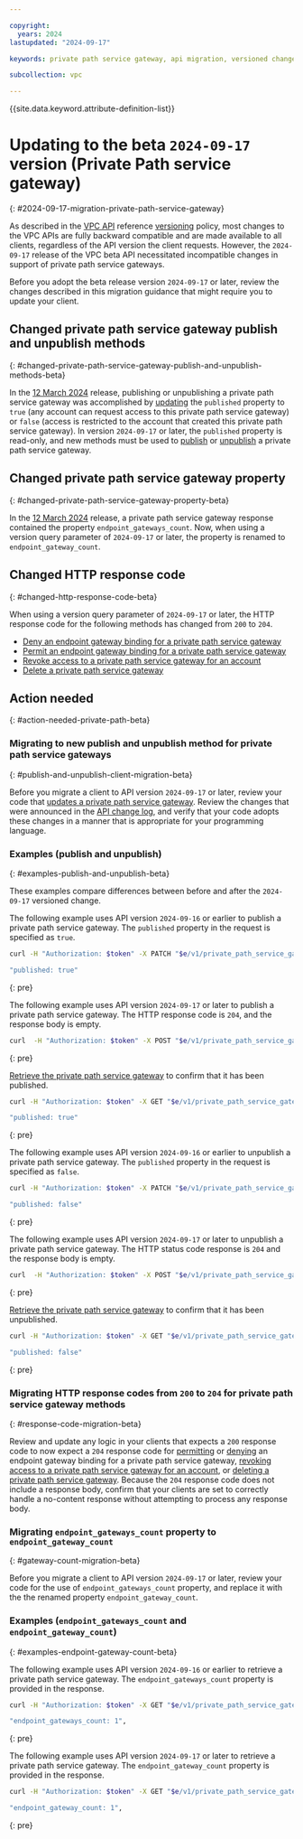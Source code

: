 ```yaml
---

copyright:
  years: 2024
lastupdated: "2024-09-17"

keywords: private path service gateway, api migration, versioned change

subcollection: vpc

---
```


{{site.data.keyword.attribute-definition-list}}

# Updating to the beta `2024-09-17` version (Private Path service gateway)
{: #2024-09-17-migration-private-path-service-gateway}

As described in the [VPC API](/apidocs/vpc/latest) reference [versioning](/apidocs/vpc#api-versioning) policy, most changes to the VPC APIs are fully backward compatible and are made available to all clients, regardless of the API version the client requests. However, the `2024-09-17` release of the VPC beta API necessitated incompatible changes in support of private path service gateways.

Before you adopt the beta release version `2024-09-17` or later, review the changes described in this migration guidance that might require you to update your client.

## Changed private path service gateway publish and unpublish methods
{: #changed-private-path-service-gateway-publish-and-unpublish-methods-beta}

In the [12 March 2024](/docs/vpc?topic=vpc-api-change-log-beta&interface=api#12-march-2024-beta) release, publishing or unpublishing a private path service gateway was accomplished by [updating](/apidocs/vpc-beta/latest#update-private-path-service-gateway) the `published` property to `true` (any account can request access to this private path service gateway) or `false` (access is restricted to the account that created this private path service gateway). In version `2024-09-17` or later, the `published` property is read-only, and new methods must be used to [publish](/apidocs/vpc-beta/latest#publish-private-path-service-gateway) or [unpublish](/apidocs/vpc-beta/latest#unpublish-private-path-service-gateway) a private path service gateway.

## Changed private path service gateway property
{: #changed-private-path-service-gateway-property-beta}

In the [12 March 2024](/docs/vpc?topic=vpc-api-change-log-beta&interface=api#12-march-2024-beta) release, a private path service gateway response contained the property `endpoint_gateways_count`. Now, when using a version query parameter of `2024-09-17` or later, the property is renamed to `endpoint_gateway_count`.

## Changed HTTP response code
{: #changed-http-response-code-beta}

When using a version query parameter of `2024-09-17` or later, the HTTP response code for the following methods has changed from `200` to `204`.

- [Deny an endpoint gateway binding for a private path service gateway](/apidocs/vpc-beta/latest#deny-private-path-service-gateway-endpoint-gateway)
- [Permit an endpoint gateway binding for a private path service gateway](/apidocs/vpc-beta/latest#permit-private-path-service-gateway-endpoint-gatew)
- [Revoke access to a private path service gateway for an account](/apidocs/vpc-beta/latest#revoke-account-for-private-path-service-gateway)
- [Delete a private path service gateway](/apidocs/vpc-beta/latest#delete-private-path-service-gateway)

## Action needed
{: #action-needed-private-path-beta}

### Migrating to new publish and unpublish method for private path service gateways
{: #publish-and-unpublish-client-migration-beta}

Before you migrate a client to API version `2024-09-17` or later, review your code that [updates a private path service gateway](/apidocs/vpc-beta/latest#update-private-path-service-gateway). Review the changes that were announced in the [API change log](/docs/vpc?topic=vpc-api-change-log-beta#version-2024-09-17-beta), and verify that your code adopts these changes in a manner that is appropriate for your programming language.

### Examples (publish and unpublish)
{: #examples-publish-and-unpublish-beta}

These examples compare differences between before and after the `2024-09-17` versioned change.

The following example uses API version `2024-09-16` or earlier to publish a private path service gateway. The `published` property in the request is specified as `true`.

```sh
curl -H "Authorization: $token" -X PATCH "$e/v1/private_path_service_gateways/$ppsId?version=2024-09-16&generation=2&maturity=beta" -d '{"published": true}' | jq '"published: \(.published)"'

"published: true"
```
{: pre}

The following example uses API version `2024-09-17` or later to publish a private path service gateway. The HTTP response code is `204`, and the response body is empty.

```sh
curl  -H "Authorization: $token" -X POST "$e/v1/private_path_service_gateways/$ppsId/publish?version=2024-09-17&generation=2&maturity=beta" -d "" | jq
```
{: pre}

[Retrieve the private path service gateway](/apidocs/vpc-beta/latest#get-private-path-service-gateways) to confirm that it has been published.

```sh
curl -H "Authorization: $token" -X GET "$e/v1/private_path_service_gateways/$ppsId?version=2024-09-17&generation=2&maturity=beta"  | jq '"published: \(.published)"'

"published: true"
```
{: pre}

The following example uses API version `2024-09-16` or earlier to unpublish a private path service gateway. The `published` property in the request is specified as `false`.

```sh
curl -H "Authorization: $token" -X PATCH "$e/v1/private_path_service_gateways/$ppsId?version=2024-09-16&generation=2&maturity=beta" -d '{"published": false}' | jq '"published: \(.published)"'

"published: false"
```
{: pre}

The following example uses API version `2024-09-17` or later to unpublish a private path service gateway. The HTTP status code response is `204` and the response body is empty.

```sh
curl  -H "Authorization: $token" -X POST "$e/v1/private_path_service_gateways/$ppsId/unpublish?version=2024-09-17&generation=2&maturity=beta" -d "" | jq '"published: \(.published)"'
```
{: pre}

[Retrieve the private path service gateway](/apidocs/vpc-beta/latest#get-private-path-service-gateway) to confirm that it has been unpublished.

```sh
curl -H "Authorization: $token" -X GET "$e/v1/private_path_service_gateways/$ppsId?version=2024-09-17&generation=2&maturity=beta" | jq '"published: \(.published)"'

"published: false"
```
{: pre}

### Migrating  HTTP response codes from `200` to `204` for private path service gateway methods
{: #response-code-migration-beta}

Review and update any logic in your clients that expects a `200` response code to now expect a `204` response code for [permitting](/apidocs/vpc-beta/latest#permit-private-path-service-gateway-endpoint-gatew) or [denying](/apidocs/vpc-beta/latest#deny-private-path-service-gateway-endpoint-gateway) an endpoint gateway binding for a private path service gateway, [revoking access to a private path service gateway for an account](/apidocs/vpc-beta/latest#revoke-account-for-private-path-service-gateway), or [deleting a private path service gateway](/apidocs/vpc-beta/latest#delete-private-path-service-gateway). Because the `204` response code does not include a response body, confirm that your clients are set to correctly handle a no-content response without attempting to process any response body.

### Migrating `endpoint_gateways_count` property to `endpoint_gateway_count`
{: #gateway-count-migration-beta}

Before you migrate a client to API version `2024-09-17` or later, review your code for the use of `endpoint_gateways_count` property, and replace it with the the renamed property `endpoint_gateway_count`.

### Examples (`endpoint_gateways_count` and `endpoint_gateway_count`)
{: #examples-endpoint-gateway-count-beta}

The following example uses API version `2024-09-16` or earlier to retrieve a private path service gateway. The `endpoint_gateways_count` property is provided in the response.

```sh
curl -H "Authorization: $token" -X GET "$e/v1/private_path_service_gateways/$ppsId?version=2024-09-16&generation=2&maturity=beta" | jq '"endpoint_gateways_count: \(.endpoint_gateways_count)"'

"endpoint_gateways_count: 1",
```
{: pre}

The following example uses API version `2024-09-17` or later to retrieve a private path service gateway. The `endpoint_gateway_count` property is provided in the response.

```sh
curl -H "Authorization: $token" -X GET "$e/v1/private_path_service_gateways/$ppsId?version=2024-09-17&generation=2&maturity=beta" | jq '"endpoint_gateway_count: \(.endpoint_gateway_count)"'

"endpoint_gateway_count: 1",
```
{: pre} 
